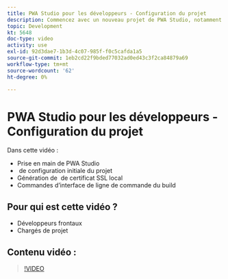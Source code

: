 ```yaml
---
title: PWA Studio pour les développeurs - Configuration du projet
description: Commencez avec un nouveau projet de PWA Studio, notamment la génération d’un ​ de certificat SSL local et les commandes d’interface de ligne de commande du pack de génération.
topic: Development
kt: 5648
doc-type: video
activity: use
exl-id: 92d3dae7-1b3d-4c07-985f-f0c5cafda1a5
source-git-commit: 1eb2cd22f9bded77032ad0ed43c3f2ca84879a69
workflow-type: tm+mt
source-wordcount: '62'
ht-degree: 0%

---
```


# PWA Studio pour les développeurs - Configuration du projet

Dans cette vidéo :

- Prise en main de PWA Studio
- &#x200B; de configuration initiale du projet
- Génération de &#x200B; de certificat SSL local
- Commandes d’interface de ligne de commande du build

## Pour qui est cette vidéo ?

- Développeurs frontaux
- Chargés de projet

## Contenu vidéo :

>[!VIDEO](https://video.tv.adobe.com/v/35719?quality=12&learn=on)

